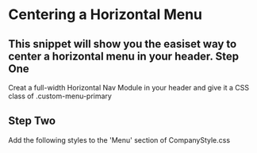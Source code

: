 Centering a Horizontal Menu
===========================
This snippet will show you the easiset way to center a horizontal menu in your header.
Step One
--------
Creat a full-width Horizontal Nav Module in your header and give it a CSS class of .custom-menu-primary

Step Two
--------
Add the following styles to the 'Menu' section of CompanyStyle.css